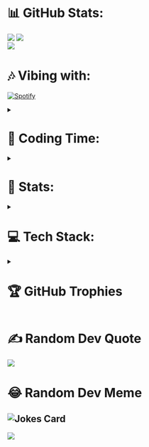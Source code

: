 

# 📊 GitHub Stats:
![](https://github-readme-stats.vercel.app/api?username=MatthTsx&theme=gotham&hide_border=true&include_all_commits=false&count_private=true)
![](https://github-readme-streak-stats.herokuapp.com/?user=MatthTsx&theme=gotham&hide_border=true)<br/>
![](https://github-readme-stats.vercel.app/api/top-langs/?username=MatthTsx&theme=gotham&hide_border=true&include_all_commits=false&count_private=true&layout=compact)<br/>

# 🎶 Vibing with:
[![Spotify](https://profile-novatorem-spotify.vercel.app/api/spotify)](https://open.spotify.com/user/31dyn2toj7m5g4tpgopocoj4a5si)

<details>

 <summary>

# 🦊 Coding Time:
  
 </summary>

![](https://github-readme-stats.vercel.app/api/wakatime/?username=Matth__A_O&layout=compact&theme=gotham&custom_title=Most%20Used%20Languages&lan)<br/>
 
</details>

<details>

 <summary>
  
# 💯 Stats:

 </summary>
 
<!--START_SECTION:waka-->
![Code Time](http://img.shields.io/badge/Code%20Time-181%20hrs%2056%20mins-blue)

![Profile Views](http://img.shields.io/badge/Profile%20Views-0-blue)

**🐱 My GitHub Data** 

> 📦 53.6 kB Used in GitHub's Storage 
 > 
> 🚫 Not Opted to Hire
 > 
> 📜 25 Public Repositories 
 > 
> 🔑 17 Private Repositories 
 > 
**I'm an Early 🐤** 

```text
🌞 Morning                81 commits          ████░░░░░░░░░░░░░░░░░░░░░   17.20 % 
🌆 Daytime                218 commits         ████████████░░░░░░░░░░░░░   46.28 % 
🌃 Evening                167 commits         █████████░░░░░░░░░░░░░░░░   35.46 % 
🌙 Night                  5 commits           ░░░░░░░░░░░░░░░░░░░░░░░░░   01.06 % 
```
📅 **I'm Most Productive on Wednesday** 

```text
Monday                   60 commits          ███░░░░░░░░░░░░░░░░░░░░░░   12.74 % 
Tuesday                  83 commits          ████░░░░░░░░░░░░░░░░░░░░░   17.62 % 
Wednesday                93 commits          █████░░░░░░░░░░░░░░░░░░░░   19.75 % 
Thursday                 48 commits          ███░░░░░░░░░░░░░░░░░░░░░░   10.19 % 
Friday                   46 commits          ██░░░░░░░░░░░░░░░░░░░░░░░   09.77 % 
Saturday                 52 commits          ███░░░░░░░░░░░░░░░░░░░░░░   11.04 % 
Sunday                   89 commits          █████░░░░░░░░░░░░░░░░░░░░   18.90 % 
```


📊 **This Week I Spent My Time On** 

```text
🕑︎ Time Zone: America/Sao_Paulo

💬 Programming Languages: 
TypeScript               2 hrs 20 mins       ████████████████████░░░░░   79.78 % 
Prisma                   22 mins             ███░░░░░░░░░░░░░░░░░░░░░░   12.78 % 
CSS                      13 mins             ██░░░░░░░░░░░░░░░░░░░░░░░   07.44 % 

🔥 Editors: 
VS Code                  2 hrs 56 mins       █████████████████████████   100.00 % 

🐱‍💻 Projects: 
automon                  2 hrs 20 mins       ████████████████████░░░░░   79.64 % 
spen-site                35 mins             █████░░░░░░░░░░░░░░░░░░░░   20.36 % 

💻 Operating System: 
Windows                  2 hrs 56 mins       █████████████████████████   100.00 % 
```

**I Mostly Code in TypeScript** 

```text
TypeScript               24 repos            ███████████████░░░░░░░░░░   58.54 % 
Python                   6 repos             ████░░░░░░░░░░░░░░░░░░░░░   14.63 % 
Java                     6 repos             ████░░░░░░░░░░░░░░░░░░░░░   14.63 % 
C++                      3 repos             ██░░░░░░░░░░░░░░░░░░░░░░░   07.32 % 
JavaScript               2 repos             █░░░░░░░░░░░░░░░░░░░░░░░░   04.88 % 
```



**Timeline**

![Lines of Code chart](https://raw.githubusercontent.com/MatthTsx/MatthTsx/main/assets/bar_graph.png)


 Last Updated on 21/06/2024 18:39:48 UTC
<!--END_SECTION:waka-->

</details>

<details>
<summary>

# 💻 Tech Stack:
</summary>

![C++](https://img.shields.io/badge/c++-%2300599C.svg?style=for-the-badge&logo=c%2B%2B&logoColor=white) ![JavaScript](https://img.shields.io/badge/javascript-%23323330.svg?style=for-the-badge&logo=javascript&logoColor=%23F7DF1E) ![Java](https://img.shields.io/badge/java-%23ED8B00.svg?style=for-the-badge&logo=java&logoColor=white) ![HTML5](https://img.shields.io/badge/html5-%23E34F26.svg?style=for-the-badge&logo=html5&logoColor=white) ![CSS3](https://img.shields.io/badge/css3-%231572B6.svg?style=for-the-badge&logo=css3&logoColor=white) ![Python](https://img.shields.io/badge/python-3670A0?style=for-the-badge&logo=python&logoColor=ffdd54) ![TypeScript](https://img.shields.io/badge/typescript-%23007ACC.svg?style=for-the-badge&logo=typescript&logoColor=white) ![Vercel](https://img.shields.io/badge/vercel-%23000000.svg?style=for-the-badge&logo=vercel&logoColor=white) ![Netlify](https://img.shields.io/badge/netlify-%23000000.svg?style=for-the-badge&logo=netlify&logoColor=#00C7B7) ![Google Cloud](https://img.shields.io/badge/Google%20Cloud-%234285F4.svg?style=for-the-badge&logo=google-cloud&logoColor=white) ![Chart.js](https://img.shields.io/badge/chart.js-F5788D.svg?style=for-the-badge&logo=chart.js&logoColor=white) ![Green Sock](https://img.shields.io/badge/green%20sock-88CE02?style=for-the-badge&logo=greensock&logoColor=white) ![Next JS](https://img.shields.io/badge/Next-black?style=for-the-badge&logo=next.js&logoColor=white) ![NodeJS](https://img.shields.io/badge/node.js-6DA55F?style=for-the-badge&logo=node.js&logoColor=white) ![UNITY](https://img.shields.io/badge/Unity-%2320232a.svg?style=for-the-badge&logo=unity&logoColor=white) ![GitHub](https://img.shields.io/badge/GitHub-%23121011.svg?style=for-the-badge&logo=github&logoColor=white) ![React](https://img.shields.io/badge/react-%2320232a.svg?style=for-the-badge&logo=react&logoColor=%2361DAFB) ![TailwindCSS](https://img.shields.io/badge/tailwindcss-%2338B2AC.svg?style=for-the-badge&logo=tailwind-css&logoColor=white) ![Threejs](https://img.shields.io/badge/threejs-black?style=for-the-badge&logo=three.js&logoColor=white) ![MongoDB](https://img.shields.io/badge/MongoDB-%234ea94b.svg?style=for-the-badge&logo=mongodb&logoColor=white) ![MySQL](https://img.shields.io/badge/mysql-%2300f.svg?style=for-the-badge&logo=mysql&logoColor=white) ![Adobe After Effects](https://img.shields.io/badge/Adobe%20After%20Effects-9999FF.svg?style=for-the-badge&logo=Adobe%20After%20Effects&logoColor=white) ![Aseprite](https://img.shields.io/badge/Aseprite-FFFFFF?style=for-the-badge&logo=Aseprite&logoColor=#7D929E) ![Blender](https://img.shields.io/badge/blender-%23F5792A.svg?style=for-the-badge&logo=blender&logoColor=white) ![Canva](https://img.shields.io/badge/Canva-%2300C4CC.svg?style=for-the-badge&logo=Canva&logoColor=white) 	![Figma](https://img.shields.io/badge/figma-%23F24E1E.svg?style=for-the-badge&logo=figma&logoColor=white) ![Adobe Photoshop](https://img.shields.io/badge/adobephotoshop-%2331A8FF.svg?style=for-the-badge&logo=adobephotoshop&logoColor=white) ![Adobe Premiere Pro](https://img.shields.io/badge/Adobe%20Premiere%20Pro-9999FF.svg?style=for-the-badge&logo=Adobe%20Premiere%20Pro&logoColor=white) ![Arduino](https://img.shields.io/badge/-Arduino-00979D?style=for-the-badge&logo=Arduino&logoColor=white) ![Notion](https://img.shields.io/badge/Notion-%23000000.svg?style=for-the-badge&logo=notion&logoColor=white)
</details>

<details>
<summary>

# 🏆 GitHub Trophies
</summary>

![](https://github-profile-trophy.vercel.app/?username=MatthTsx&theme=radical&no-frame=true&no-bg=false&margin-w=4)
</details>

# ✍️ Random Dev Quote
![](https://quotes-github-readme.vercel.app/api?type=horizontal&theme=radical)

# 😂 Random Dev Meme
![Jokes Card](https://readme-jokes.vercel.app/api?hideBorder&theme=radical)
---
[![](https://visitcount.itsvg.in/api?id=MatthTsx&icon=0&color=1)](https://visitcount.itsvg.in)
